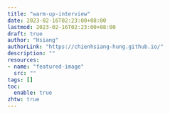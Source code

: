 ```yaml
---
title: "warm-up-interview"
date: 2023-02-16T02:23:00+08:00
lastmod: 2023-02-16T02:23:00+08:00
draft: true
author: "Hsiang"
authorLink: "https://chienhsiang-hung.github.io/"
description: ""
resources:
- name: "featured-image"
  src: ""
tags: []
toc:
  enable: true
zhtw: true
---
```


